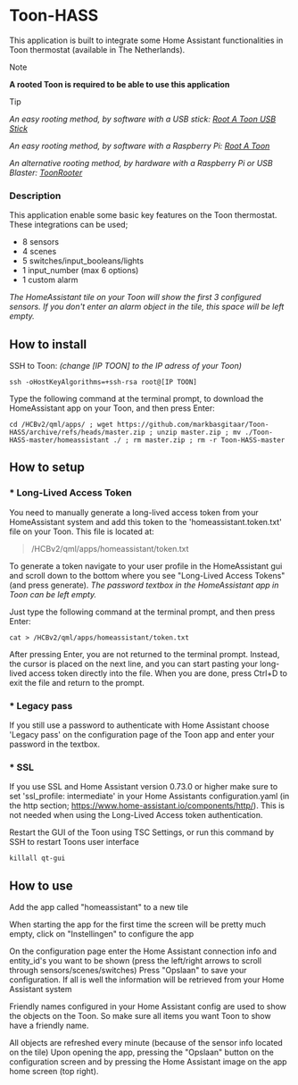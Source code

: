 # Toon-HASS

This application is built to integrate some Home Assistant functionalities in Toon thermostat (available in The Netherlands).

> [!NOTE]
>**A rooted Toon is required to be able to use this application**

>[!TIP]
>*An easy rooting method, by software with a USB stick: [Root A Toon USB Stick](https://github.com/ToonSoftwareCollective/Root-A-Toon-USB-Stick)*
>
>*An easy rooting method, by software with a Raspberry Pi: [Root A Toon](https://github.com/ToonSoftwareCollective/Root-A-Toon)*
>
>*An alternative rooting method, by hardware with a Raspberry Pi or USB Blaster: [ToonRooter](https://github.com/martenjacobs/ToonRooter)*


### Description

This application enable some basic key features on the Toon thermostat.  
These integrations can be used;

* 8 sensors
* 4 scenes
* 5 switches/input_booleans/lights
* 1 input_number (max 6 options)
* 1 custom alarm


 *The HomeAssistant tile on your Toon will show the first 3 configured sensors. If you don't enter an alarm object in the tile, this space will be left empty.*


## How to install

SSH to Toon:
    *(change [IP TOON] to the IP adress of your Toon)*

```
ssh -oHostKeyAlgorithms=+ssh-rsa root@[IP TOON]
```


Type the following command at the terminal prompt, to download the HomeAssistant app on your Toon, and then press Enter:
```
cd /HCBv2/qml/apps/ ; wget https://github.com/markbasgitaar/Toon-HASS/archive/refs/heads/master.zip ; unzip master.zip ; mv ./Toon-HASS-master/homeassistant ./ ; rm master.zip ; rm -r Toon-HASS-master
```

## How to setup

### * Long-Lived Access Token
You need to manually generate a long-lived access token from your HomeAssistant system and add this token to the 'homeassistant.token.txt' file on your Toon. 
This file is located at: 
> /HCBv2/qml/apps/homeassistant/token.txt

To generate a token navigate to your user profile in the HomeAssistant gui and scroll down to the bottom where you see "Long-Lived Access Tokens" (and press generate). 
*The password textbox in the HomeAssistant app in Toon can be left empty.*

Just type the following command at the terminal prompt, and then press Enter:
```
cat > /HCBv2/qml/apps/homeassistant/token.txt
```

After pressing Enter, you are not returned to the terminal prompt. Instead, the cursor is placed on the next line, and you can start pasting your long-lived access token directly into the file. 
When you are done, press Ctrl+D to exit the file and return to the prompt.

### * Legacy pass
If you still use a password to authenticate with Home Assistant choose 'Legacy pass' on the configuration page of the Toon app and enter your password in the textbox.

### * SSL
If you use SSL and Home Assistant version 0.73.0 or higher make sure to set 'ssl_profile: intermediate' in your Home Assistants configuration.yaml 
(in the http section; https://www.home-assistant.io/components/http/). This is not needed when using the Long-Lived Access token authentication.


Restart the GUI of the Toon using TSC Settings, or run this command by SSH to restart Toons user interface

```
killall qt-gui
```
    
## How to use

Add the app called "homeassistant" to a new tile

When starting the app for the first time the screen will be pretty much empty, click on "Instellingen" to configure the app
    
On the configuration page enter the Home Assistant connection info and entity_id's you want to be shown (press the left/right arrows to scroll through sensors/scenes/switches)
Press "Opslaan" to save your configuration. If all is well the information will be retrieved from your Home Assistant system

Friendly names configured in your Home Assistant config are used to show the objects on the Toon. So make sure all items you want Toon to show have a friendly name.

All objects are refreshed every minute (because of the sensor info located on the tile)
Upon opening the app, pressing the "Opslaan" button on the configuration screen and by pressing the Home Assistant image on the app home screen (top right).
